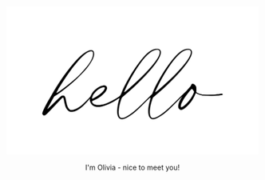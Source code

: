 <div align="center">
  <img src="https://github.com/oliviaklohr/oliviaklohr//raw/master/hello.svg?sanitize=true"/>
</div>
<p align="center">I'm Olivia - nice to meet you!</p>
